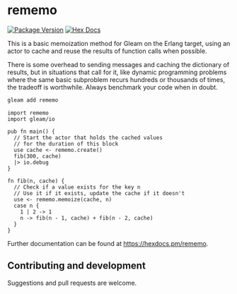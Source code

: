 # rememo

[![Package Version](https://img.shields.io/hexpm/v/rememo)](https://hex.pm/packages/rememo)
[![Hex Docs](https://img.shields.io/badge/hex-docs-ffaff3)](https://hexdocs.pm/rememo/)

This is a basic memoization method for Gleam on the Erlang target, using an actor to cache and reuse the results of function calls when possible.  

There is some overhead to sending messages and caching the dictionary of results, but in situations that call for it, like dynamic programming problems where the same basic subproblem recurs hundreds or thousands of times, the tradeoff is worthwhile.  Always benchmark your code when in doubt.

```sh
gleam add rememo
```
```gleam
import rememo
import gleam/io

pub fn main() {
  // Start the actor that holds the cached values
  // for the duration of this block
  use cache <- rememo.create()
  fib(300, cache)
  |> io.debug
}

fn fib(n, cache) {
  // Check if a value exists for the key n
  // Use it if it exists, update the cache if it doesn't
  use <- rememo.memoize(cache, n)
  case n {
    1 | 2 -> 1
    n -> fib(n - 1, cache) + fib(n - 2, cache)
  }
}
```

Further documentation can be found at <https://hexdocs.pm/rememo>.

## Contributing and development

Suggestions and pull requests are welcome.